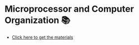 # Microprocessor and Computer Organization 📚
- [Click here to get the materials](https://drive.google.com/drive/folders/1nTzkJ-0Z84rSm7zsCdnjkqCgFOM8hhf-?usp=share_link)